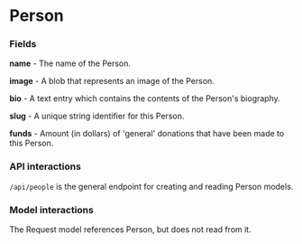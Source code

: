 # Person

### Fields

**name** - The name of the Person.

**image** - A blob that represents an image of the Person.

**bio** - A text entry which contains the contents of the Person's biography.

**slug** - A unique string identifier for this Person.

**funds** - Amount (in dollars) of 'general' donations that have been
made to this Person.

### API interactions

`/api/people` is the general endpoint for creating and reading Person models.

### Model interactions

The Request model references Person, but does not read from it.
